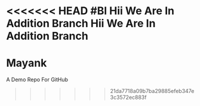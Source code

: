 <<<<<<< HEAD
#Bl
Hii We Are In Addition Branch
Hii We Are In Addition Branch
=======
# Mayank
A Demo Repo For GitHub
>>>>>>> 21da7718a09b7ba29885efeb347e3c3572ec883f
